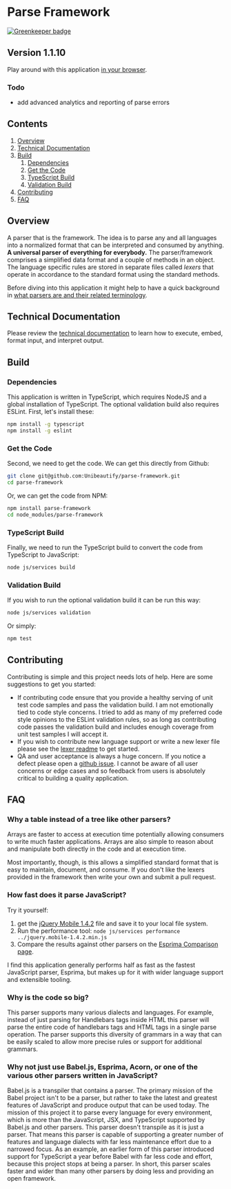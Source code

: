 # Parse Framework

[![Greenkeeper badge](https://badges.greenkeeper.io/Unibeautify/parse-framework.svg)](https://greenkeeper.io/)

## Version 1.1.10
Play around with this application [in your browser](http://prettydiff.com/parse-framework/runtimes/browsertest.xhtml).

### Todo
* add advanced analytics and reporting of parse errors

## Contents
1. [Overview](#overview)
1. [Technical Documentation](#technical-documentation)
1. [Build](#build)
   1. [Dependencies](#dependencies)
   1. [Get the Code](#get-the-code)
   1. [TypeScript Build](#typescript-build)
   1. [Validation Build](#validation-build)
1. [Contributing](#contributing)
1. [FAQ](#faq)

## Overview
A parser that is the framework.  The idea is to parse any and all languages into a normalized format that can be interpreted and consumed by anything. **A universal parser of everything for everybody.** The parser/framework comprises a simplified data format and a couple of methods in an object.  The language specific rules are stored in separate files called *lexers* that operate in accordance to the standard format using the standard methods.

Before diving into this application it might help to have a quick background in [what parsers are and their related terminology](docs/parsers.md).

## Technical Documentation
Please review the [technical documentation](docs/tech-documentation.md) to learn how to execute, embed, format input, and interpret output.

## Build

### Dependencies
This application is written in TypeScript, which requires NodeJS and a global installation of TypeScript.  The optional validation build also requires ESLint.  First, let's install these:

```bash
npm install -g typescript
npm install -g eslint
```

### Get the Code
Second, we need to get the code.  We can get this directly from Github:

```bash
git clone git@github.com:Unibeautify/parse-framework.git
cd parse-framework
```

Or, we can get the code from NPM:

```bash
npm install parse-framework
cd node_modules/parse-framework
```

### TypeScript Build
Finally, we need to run the TypeScript build to convert the code from TypeScript to JavaScript:

```bash
node js/services build
```

### Validation Build
If you wish to run the optional validation build it can be run this way:

```bash
node js/services validation
```

Or simply:

```bash
npm test
```

## Contributing
Contributing is simple and this project needs lots of help.  Here are some suggestions to get you started:

* If contributing code ensure that you provide a healthy serving of unit test code samples and pass the validation build.  I am not emotionally tied to code style concerns.  I tried to add as many of my preferred code style opinions to the ESLint validation rules, so as long as contributing code passes the validation build and includes enough coverage from unit test samples I will accept it.
* If you wish to contribute new language support or write a new lexer file please see the [lexer readme](lexers/readme.md) to get started.
* QA and user acceptance is always a huge concern.  If you notice a defect please open a [github issue](https://github.com/Unibeautify/parse-framework/issues/new).  I cannot be aware of all user concerns or edge cases and so feedback from users is absolutely critical to building a quality application.

## FAQ

### Why a table instead of a tree like other parsers?
Arrays are faster to access at execution time potentially allowing consumers to write much faster applications.  Arrays are also simple to reason about and manipulate both directly in the code and at execution time.

Most importantly, though, is this allows a simplified standard format that is easy to maintain, document, and consume.  If you don't like the lexers provided in the framework then write your own and submit a pull request.

### How fast does it parse JavaScript?
Try it yourself:

1. get the [jQuery Mobile 1.4.2](code.jquery.com/mobile/1.4.2/jquery.mobile-1.4.2.min.js) file and save it to your local file system.
1. Run the performance tool: `node js/services performance ../jquery.mobile-1.4.2.min.js`
1. Compare the results against other parsers on the [Esprima Comparison page](esprima.org/test/compare.html).

I find this application generally performs half as fast as the fastest JavaScript parser, Esprima, but makes up for it with wider language support and extensible tooling.

### Why is the code so big?
This parser supports many various dialects and languages.  For example, instead of just parsing for Handlebars tags inside HTML this parser will parse the entire code of handlebars tags and HTML tags in a single parse operation.  The parser supports this diversity of grammars in a way that can be easily scaled to allow more precise rules or support for additional grammars.

### Why not just use Babel.js, Esprima, Acorn, or one of the various other parsers written in JavaScript?
Babel.js is a transpiler that contains a parser.  The primary mission of the Babel project isn't to be a parser, but rather to take the latest and greatest features of JavaScript and produce output that can be used today.  The mission of this project it to parse every language for every environment, which is more than the JavaScript, JSX, and TypeScript supported by Babel.js and other parsers.  This parser doesn't transpile as it is just a parser.  That means this parser is capable of supporting a greater number of features and language dialects with far less maintenance effort due to a narrowed focus.  As an example, an earlier form of this parser introduced support for TypeScript a year before Babel with far less code and effort, because this project stops at being a parser.  In short, this parser scales faster and wider than many other parsers by doing less and providing an open framework.
